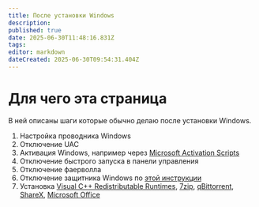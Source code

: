 ```yaml
---
title: После установки Windows
description: 
published: true
date: 2025-06-30T11:48:16.831Z
tags: 
editor: markdown
dateCreated: 2025-06-30T09:54:31.404Z
---
```


# Для чего эта страница
В ней описаны шаги которые обычно делаю после установки Windows.
1. Настройка проводника Windows
2. Отключение UAC
3. Активация Windows, например через [Microsoft Activation Scripts](https://github.com/massgravel/Microsoft-Activation-Scripts)
4. Отключение быстрого запуска в панели управления
5. Отключение фаерволла
6. Отключение защитника Windows по [этой инструкции](https://izzylaif.com/ru/%d0%ba%d0%b0%d0%ba-%d0%be%d1%82%d0%ba%d0%bb%d1%8e%d1%87%d0%b8%d1%82%d1%8c-%d1%81%d0%bb%d1%83%d0%b6%d0%b1%d1%83-%d0%b7%d0%b0%d1%89%d0%b8%d1%82%d0%bd%d0%b8%d0%ba-windows-10/)
7. Установка [Visual C++ Redistributable Runtimes](https://www.techpowerup.com/download/visual-c-redistributable-runtime-package-all-in-one/), [7zip](https://www.7-zip.org/download.html), [qBittorrent](https://sourceforge.net/projects/qbittorrent/files/qbittorrent-win32/), [ShareX](https://getsharex.com/downloads), [Microsoft Office](https://rutracker.org/forum/viewtopic.php?t=6529485)